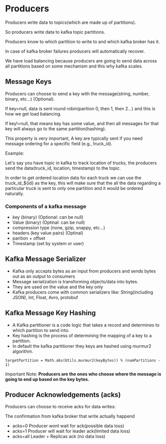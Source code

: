 # Producers

Producers write data to topics(which are made up of partitions).

So producers write data to kafka topic partitions.

Producers know to which partition to write to and which kafka broker has it.

In case of kafka broker failures producers will automatically recover.

We have load balancing because producers are going to send data across all partitions based on some mechanism and this why kafka scales.

## Message Keys

Producers can choose to send a key with the message(string, number, binary, etc...) (Optional).

If key=null, data is sent round robin(parition 0, then 1, then 2...) and this is how we get load balancing.

If key!=null, that means key has some value, and then all messages for that key will always go to the same partition(hashing).

This property is very important, A key are typically sent if you need message ordering for a specific field (e.g., truck_id).

Example:

Let's say you have topic in kafka to track location of trucks, the producers send the data(truck_id, location, timestamp) to the topic.

In order to get ordered location data for each truck we can use the truck_id_${id} as the key, this will make sure that the all the data regarding a particular truck is sent to only one partition and it would be ordered naturally.

### Components of a kafka message

- key (binary) (Optional: can be null)
- Value (binary) (Optinal: can be null)
- compression type (none, gzip, snappy, etc...)
- headers (key value pairs) (Optinal)
- parition + offset
- Timestamp (set by system or user)

## Kafka Message Serializer
- Kafka only accepts bytes as an input from producers and sends bytes out as an output to consumers
- Message serialization is transforming objects/data into bytes.
- They are used on the value and the key only
- Kafka producers come with common serializers like: String(including JSON), Int, Float, Avro, protobuf


## Kafka Message Key Hashing

- A Kafka partitioner is a code logic that takes a record and determines to which partition to send into.
- Key hashing is the process of determining the mapping of a key to a partition.
- In default the kafka partitioner they keys are hashed using murmur2 algorithm.

```
targetPartition = Math.abs(Utils.murmur2(keyBytes)) % (numPartitions - 1)
```

Important Note: **Producers are the ones who choose where the message is going to end up based on the key bytes.** 


## Producer Acknowledgements (acks)

Producers can choose to receive acks for data writes:

The confirmation from kafka broker that write actually happend

- acks=0 Producer wont wait for ack(possible data loss)
- acks=1 Producer will wait for leader ack(limited data loss)
- acks=all Leader + Replicas ack (no data loss)